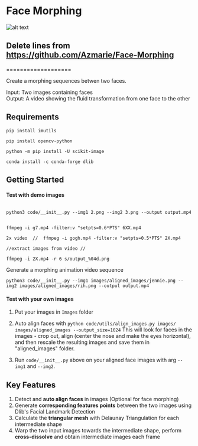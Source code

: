 # Face Morphing 

![alt text](https://github.com/seominlee/Face-Morphing/blob/master/gogh.png?raw=true)

## Delete lines from  https://github.com/Azmarie/Face-Morphing
===================

Create a morphing sequences betwen two faces. 

Input: Two images containing faces  
Output: A video showing the fluid transformation from one face to the other  

Requirements
-------------
```
pip install imutils

pip install opencv-python
 
python -m pip install -U scikit-image

conda install -c conda-forge dlib  
```

Getting Started
-------------

#### Test with demo images
```

python3 code/__init__.py --img1 2.png --img2 3.png --output output.mp4


ffmpeg -i g7.mp4 -filter:v "setpts=0.6*PTS" 6XX.mp4

2x video  //  ffmpeg -i gogh.mp4 -filter:v "setpts=0.5*PTS" 2X.mp4

//extract images from video //

ffmpeg -i 2X.mp4 -r 6 s/output_%04d.png

```




Generate a morphing animation video sequence

```
python3 code/__init__.py --img1 images/aligned_images/jennie.png --img2 images/aligned_images/rih.png --output output.mp4
```



#### Test with your own images

1. Put your images in `Images` folder

2. Auto align faces with `python code/utils/align_images.py images/ images/aligned_images --output_size=1024`
This will look for faces in the images - crop out, align (center the nose and make the eyes horizontal), and then rescale the resulting images and save them in "aligned_images" folder.
3. Run `code/__init__.py` above on your aligned face images with arg `--img1` and `--img2`.



Key Features
-------------
1. Detect and **auto align faces** in images (Optional for face morphing) 
2. Generate **corresponding features points** between the two images using Dlib's Facial Landmark Detection
3. Calculate the **triangular mesh** with Delaunay Triangulation for each intermediate shape
4. Warp the two input images towards the intermediate shape, perform **cross-dissolve** and obtain intermediate images each frame






